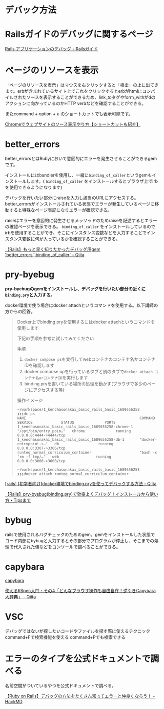 # デバック方法


# Railsガイドのデバッグに関するページ


[Rails アプリケーションのデバッグ - Railsガイド](https://railsguides.jp/debugging_rails_applications.html)



# ページのリソースを表示


「ページのリソースを表示」はマウスを右クリックすると「検出」の上に出てきます。erbが含まれているサイト上でこれをクリックするとerbがhtmlにコンパイルされたソースを表示することができるため、link_toタグやform_withがdのアクションに向かっているのかHTTP verbなどを確認することができる。

またcommand + option + u のショートカットでも表示可能です。

[Chromeでウェブサイトのソース表示やり方【ショートカットも紹介】](https://www.tourboxtech.com/jp/news/chrome-view-source.html#:~:text=Windowsの場合は「Ctrl,コードを確認できます。)



# better_errors


better_errorsとはRubyにおいて意図的にエラーを発生させることができるgemです。

インストールにはbundlerを使用し、一緒に`binding_of_caller`というgemもインストールします。( `binding_of_caller` をインストールするとブラウザ上でirbを使用できるようになります)

デバックを行いたい部分にraiseを入力し該当のURLにアクセスする。better_errorsがインストールされている状態でエラーが発生しているページに移動すると特殊なページ表記になりエラーが確認できる。

raiseはエラーを意図的に発生させるメッソッドのためraiseを記述するとエラーの確認ページを表示できる。 `binding_of_caller` をインストールしているのでirbを使用することができ、そこにインスタンス変数などを入力することでインスタンス変数に何が入っているかを確認することができる。

[【Rails】もっと早く知りたかったデバッグ用gem 'better_errors','binding_of_caller' - Qiita](https://qiita.com/terufumi1122/items/a6f9a939dce25b2d9a3e)



# **pry-byebug**



**pry-byebugのgemをインストールし、デバッグを行いたい部分の近くに`binding.pry`と入力する。**

docker環境で使う場合はdocker attachというコマンドを使用する。以下講師の方からの回答。

> Docker上でbinding.pryを使用するにはdocker attachというコマンドを使用します
> 
> 
> 下記の手順を参考に試してみてください
> 
> 手順
> 
> 1. `docker compose ps`を実行してwebコンテナのコンテナ名かコンテナIDを確認します
> 2. docker compose upを行っているタブと別のタブで`docker attach コンテナ名orコンテナID`を実行します
> 3. binding.pryを書いている場所の処理を動かす(ブラウザで多少のページにアクセスする等)
> 
> 操作イメージ
> 
> ```
> ~/workspace/1_kenchasonakai_basic_rails_basic_1689656258
> ❯❯❯dc ps
> NAME                                                    COMMAND                  SERVICE             STATUS              PORTS
> 1_kenchasonakai_basic_rails_basic_1689656258-chrome-1   "/opt/bin/entry_poin…"   chrome              running             0.0.0.0:4444->4444/tcp
> 1_kenchasonakai_basic_rails_basic_1689656258-db-1       "docker-entrypoint.s…"   db                  running             0.0.0.0:3307->3306/tcp
> runteq_normal_curriculum_container                      "bash -c 'rm -f tmp/…"   web                 running             0.0.0.0:3000->3000/tcp
> 
> ~/workspace/1_kenchasonakai_basic_rails_basic_1689656258
> ❯❯❯docker attach runteq_normal_curriculum_container
> ```
> 

[[rails] [初学者向け]docker環境でbinding.pryを使ってデバックする方法 - Qiita](https://qiita.com/akr03xxx/items/f63125f4ce0732cb2f3d)

[【Rails】pry-byebug(binding.pry)で効率よくデバッグ！インストールから使い方・Tipsまで](https://ichigick.com/rails-pry-byebug/)



# bybug


railsで使用されるバグチェックのためのgem。gemをインストールした状態でコード内部にbybugと入力するとその部分でプログラムが停止し、そこまでの処理で代入された値などをコンソールで調べることができる。



# capybara



[capybara](https://github.com/teamcapybara/capybara)

[使えるRSpec入門・その4「どんなブラウザ操作も自由自在！逆引きCapybara大辞典」 - Qiita](https://qiita.com/jnchito/items/607f956263c38a5fec24)



# VSC

デバッグではないが探したいコードやファイルを探す際に使えるテクニック
command+Fで検索機能を使える
command+Pでも検索できる


# エラーのタイプを公式ドキュメントで調べる


名前空間がついているやつを公式ドキュメントで調べる。

[【Ruby on Rails】デバッグの方法をたくさん知ってエラーと仲良くなろう！ - HackMD](https://hackmd.io/@0ybq7E7CT5GYxDP8A9clgA/S1PqjDmch)
